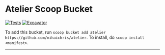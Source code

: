 # Atelier Scoop Bucket

<!-- Uncomment the following line after replacing placeholders -->
[![Tests](https://github.com/mihaichris/atelier/actions/workflows/ci.yml/badge.svg)](https://github.com/mihaichris/atelier/actions/workflows/ci.yml) [![Excavator](https://github.com/mihaichris/atelier/actions/workflows/excavator.yml/badge.svg)](https://github.com/mihaichris/atelier/actions/workflows/excavator.yml)

To add this bucket, run `scoop bucket add atelier https://github.com/mihaichris/atelier`. To install, do `scoop install <manifest>`.

----
